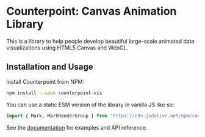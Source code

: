 # Counterpoint: Canvas Animation Library

This is a library to help people develop beautiful large-scale animated data visualizations using HTML5 Canvas and WebGL.

## Installation and Usage

Install Counterpoint from NPM:

```bash
npm install --save counterpoint-vis
```

You can use a static ESM version of the library in vanilla JS like so:

```javascript
import { Mark, MarkRenderGroup } from 'https://cdn.jsdelivr.net/npm/counterpoint-vis@latest/dist/counterpoint-vis.es.js';
```

See the [documentation](https://venkatesh-sivaraman.github.io/counterpoint/) for examples and API reference. 
